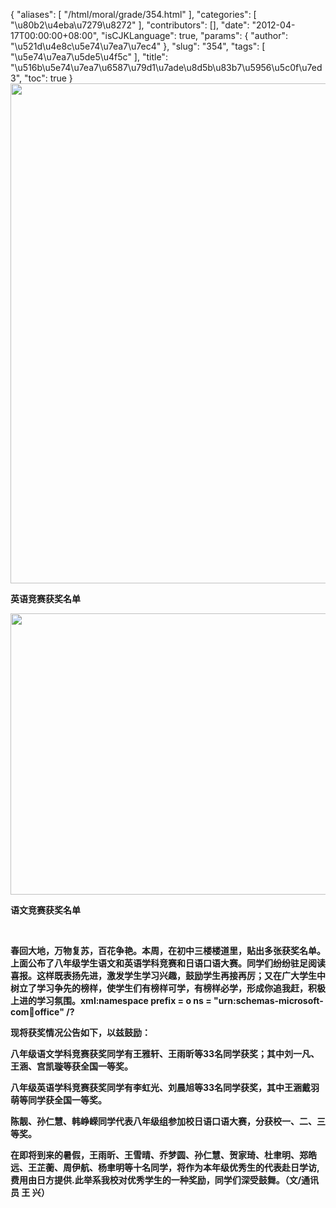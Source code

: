 {
    "aliases": [
        "/html/moral/grade/354.html"
    ],
    "categories": [
        "\u80b2\u4eba\u7279\u8272"
    ],
    "contributors": [],
    "date": "2012-04-17T00:00:00+08:00",
    "isCJKLanguage": true,
    "params": {
        "author": "\u521d\u4e8c\u5e74\u7ea7\u7ec4"
    },
    "slug": "354",
    "tags": [
        "\u5e74\u7ea7\u5de5\u4f5c"
    ],
    "title": "\u516b\u5e74\u7ea7\u6587\u79d1\u7ade\u8d5b\u83b7\u5956\u5c0f\u7ed3",
    "toc": true
}
**<img
    src="https://cdn.tfls.online/mirror/full/dc11812c83fb0c6ab88247d7eff38a8af240a812.jpg"
    style="display:block;margin-left:auto;margin-right:auto;"
    decoding="async"
    fetchpriority="auto"
    loading="lazy"
    height="800"
    width="600"
/>**

**英语竞赛获奖名单**

**<img
    src="https://cdn.tfls.online/mirror/full/5e930fa0edb48b12948ca94344f862263cdb401b.jpg"
    style="display:block;margin-left:auto;margin-right:auto;"
    decoding="async"
    fetchpriority="auto"
    loading="lazy"
    height="450"
    width="600"
/>**

**语文竞赛获奖名单**

 

**春回大地，万物复苏，百花争艳。本周，在初中三楼楼道里，贴出多张获奖名单。上面公布了八年级学生语文和英语学科竞赛和日语口语大赛。同学们纷纷驻足阅读喜报。这样既表扬先进，激发学生学习兴趣，鼓励学生再接再厉；又在广大学生中树立了学习争先的榜样，使学生们有榜样可学，有榜样必学，形成你追我赶，积极上进的学习氛围。xml:namespace prefix = o ns = "urn:schemas-microsoft-com:office:office" /?**

**现将获奖情况公告如下，以兹鼓励：**

**八年级语文学科竞赛获奖同学有王雅轩、王雨昕等33名同学获奖；其中刘一凡、王涵、宫凯璇等获全国一等奖。**

**八年级英语学科竞赛获奖同学有李虹光、刘晨旭等33名同学获奖，其中王涵戴羽萌等同学获全国一等奖。**

**陈靓、孙仁慧、韩峥嵘同学代表八年级组参加校日语口语大赛，分获校一、二、三等奖。**

**在即将到来的暑假，王雨昕、王雪晴、乔梦圆、孙仁慧、贺家琦、杜聿明、郑皓远、王芷蘅、周伊航、杨聿明等十名同学，将作为本年级优秀生的代表赴日学访,费用由日方提供.此举系我校对优秀学生的一种奖励，同学们深受鼓舞。（文/通讯员 王 兴）**

